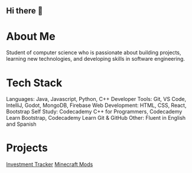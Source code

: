 ## Hi there 👋

# About Me
Student of computer science who is passionate about building projects, learning new technologies, and developing skills in software engineering.

# Tech Stack
Languages: Java, Javascript, Python, C++
Developer Tools: Git, VS Code, IntelliJ, Godot, MongoDB, Firebase
Web Development: HTML, CSS, React, Bootstrap
Self Study: Codecademy C++ for Programmers, Codecademy Learn Bootstrap, Codecademy Learn Git & GitHub
Other: Fluent in English and Spanish

# Projects
[Investment Tracker](https://github.com/Koganee/Python_Investment_Tracker)
[Minecraft Mods](https://www.curseforge.com/members/kogane/projects)
